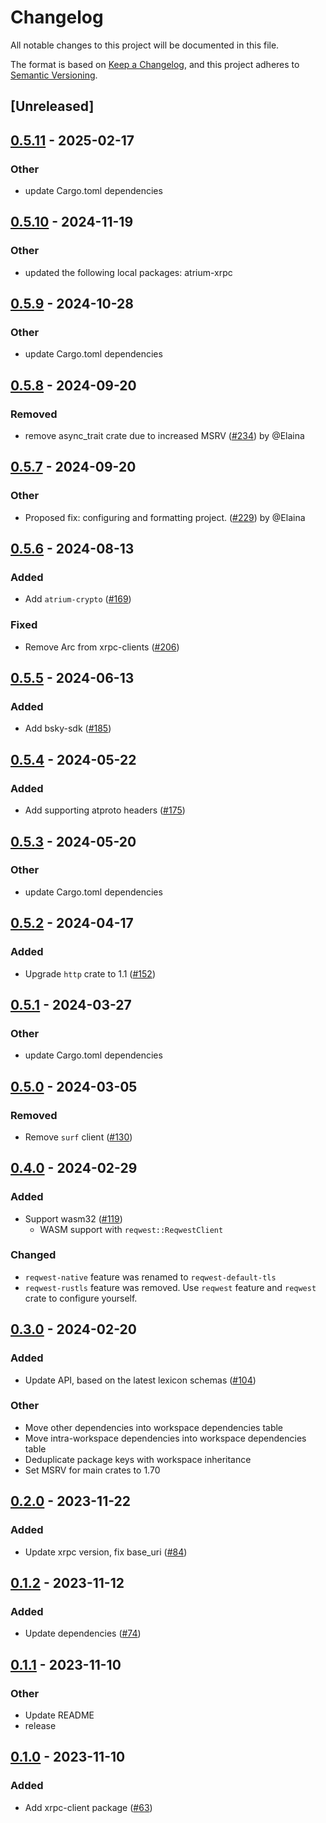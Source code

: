 # Changelog
All notable changes to this project will be documented in this file.

The format is based on [Keep a Changelog](https://keepachangelog.com/en/1.0.0/),
and this project adheres to [Semantic Versioning](https://semver.org/spec/v2.0.0.html).

## [Unreleased]

## [0.5.11](https://github.com/sugyan/atrium/compare/atrium-xrpc-client-v0.5.10...atrium-xrpc-client-v0.5.11) - 2025-02-17

### Other

- update Cargo.toml dependencies

## [0.5.10](https://github.com/sugyan/atrium/compare/atrium-xrpc-client-v0.5.9...atrium-xrpc-client-v0.5.10) - 2024-11-19

### Other

- updated the following local packages: atrium-xrpc

## [0.5.9](https://github.com/sugyan/atrium/compare/atrium-xrpc-client-v0.5.8...atrium-xrpc-client-v0.5.9) - 2024-10-28

### Other

- update Cargo.toml dependencies
## [0.5.8](https://github.com/sugyan/atrium/compare/atrium-xrpc-client-v0.5.7...atrium-xrpc-client-v0.5.8) - 2024-09-20

### Removed
- remove async_trait crate due to increased MSRV ([#234](https://github.com/sugyan/atrium/pull/234)) by @Elaina
## [0.5.7](https://github.com/sugyan/atrium/compare/atrium-xrpc-client-v0.5.6...atrium-xrpc-client-v0.5.7) - 2024-09-20

### Other
- Proposed fix: configuring and formatting project. ([#229](https://github.com/sugyan/atrium/pull/229)) by @Elaina

## [0.5.6](https://github.com/sugyan/atrium/compare/atrium-xrpc-client-v0.5.5...atrium-xrpc-client-v0.5.6) - 2024-08-13

### Added
- Add `atrium-crypto` ([#169](https://github.com/sugyan/atrium/pull/169))

### Fixed
- Remove Arc from xrpc-clients ([#206](https://github.com/sugyan/atrium/pull/206))

## [0.5.5](https://github.com/sugyan/atrium/compare/atrium-xrpc-client-v0.5.4...atrium-xrpc-client-v0.5.5) - 2024-06-13

### Added
- Add bsky-sdk ([#185](https://github.com/sugyan/atrium/pull/185))

## [0.5.4](https://github.com/sugyan/atrium/compare/atrium-xrpc-client-v0.5.3...atrium-xrpc-client-v0.5.4) - 2024-05-22

### Added
- Add supporting atproto headers ([#175](https://github.com/sugyan/atrium/pull/175))

## [0.5.3](https://github.com/sugyan/atrium/compare/atrium-xrpc-client-v0.5.2...atrium-xrpc-client-v0.5.3) - 2024-05-20

### Other
- update Cargo.toml dependencies

## [0.5.2](https://github.com/sugyan/atrium/compare/atrium-xrpc-client-v0.5.1...atrium-xrpc-client-v0.5.2) - 2024-04-17

### Added
- Upgrade `http` crate to 1.1 ([#152](https://github.com/sugyan/atrium/pull/152))

## [0.5.1](https://github.com/sugyan/atrium/compare/atrium-xrpc-client-v0.5.0...atrium-xrpc-client-v0.5.1) - 2024-03-27

### Other
- update Cargo.toml dependencies

## [0.5.0](https://github.com/sugyan/atrium/compare/atrium-xrpc-client-v0.4.0...atrium-xrpc-client-v0.5.0) - 2024-03-05

### Removed
- Remove `surf` client ([#130](https://github.com/sugyan/atrium/pull/130))

## [0.4.0](https://github.com/sugyan/atrium/compare/atrium-xrpc-client-v0.3.0...atrium-xrpc-client-v0.4.0) - 2024-02-29

### Added
- Support wasm32 ([#119](https://github.com/sugyan/atrium/pull/119))
  - WASM support with `reqwest::ReqwestClient`

### Changed
- `reqwest-native` feature was renamed to `reqwest-default-tls`
- `reqwest-rustls` feature was removed. Use `reqwest` feature and `reqwest` crate to configure yourself.

## [0.3.0](https://github.com/sugyan/atrium/compare/atrium-xrpc-client-v0.2.0...atrium-xrpc-client-v0.3.0) - 2024-02-20

### Added
- Update API, based on the latest lexicon schemas ([#104](https://github.com/sugyan/atrium/pull/104))

### Other
- Move other dependencies into workspace dependencies table
- Move intra-workspace dependencies into workspace dependencies table
- Deduplicate package keys with workspace inheritance
- Set MSRV for main crates to 1.70

## [0.2.0](https://github.com/sugyan/atrium/compare/atrium-xrpc-client-v0.1.2...atrium-xrpc-client-v0.2.0) - 2023-11-22

### Added
- Update xrpc version, fix base_uri ([#84](https://github.com/sugyan/atrium/pull/84))

## [0.1.2](https://github.com/sugyan/atrium/compare/atrium-xrpc-client-v0.1.1...atrium-xrpc-client-v0.1.2) - 2023-11-12

### Added
- Update dependencies ([#74](https://github.com/sugyan/atrium/pull/74))

## [0.1.1](https://github.com/sugyan/atrium/compare/atrium-xrpc-client-v0.1.0...atrium-xrpc-client-v0.1.1) - 2023-11-10

### Other
- Update README
- release

## [0.1.0](https://github.com/sugyan/atrium/releases/tag/atrium-xrpc-client-v0.1.0) - 2023-11-10

### Added
- Add xrpc-client package ([#63](https://github.com/sugyan/atrium/pull/63))

